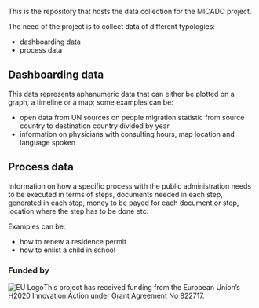This is the repository that hosts the data collection for the MICADO project.

The need of the project is to collect data of different typologies:
* dashboarding data
* process data

## Dashboarding data
This data represents aphanumeric data that can either be plotted on a graph, a timeline or a map; some examples can be: 
* open data from UN sources on people migration statistic from source country to destination country divided by year
* information on physicians with consulting hours, map location and language spoken

## Process data
Information on how a specific process with the public administration needs to be executed in terms of steps, documents needed in each step, generated in each step, money to be payed for each document or step, location where the step has to be done etc.

Examples can be:
* how to renew a residence permit
* how to enlist a child in school


### Funded by

![EU Logo](https://github.com/micado-eu/MICADO/blob/master/img/Flag_of_Europe.svg_.png)This project has received funding from the European Union’s H2020 Innovation Action under Grant Agreement No 822717.
